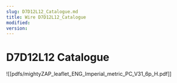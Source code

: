```yaml
---
slug: D7D12L12_Catalogue.md
title: Wire D7D12L12_Catalogue
modified: 
version:
---
```

# D7D12L12 Catalogue
![[pdfs/mightyZAP_leaflet_ENG_Imperial_metric_PC_V31_6p_H.pdf]]
